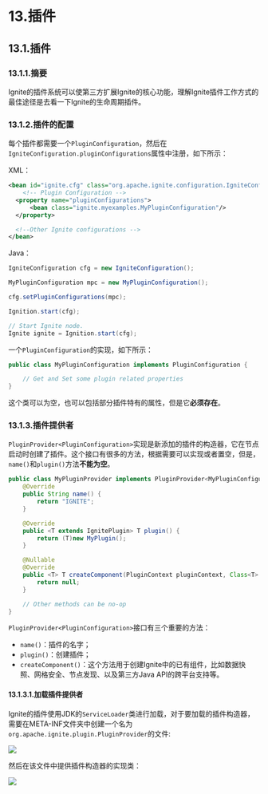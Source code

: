 # 13.插件
## 13.1.插件
### 13.1.1.摘要
Ignite的插件系统可以使第三方扩展Ignite的核心功能，理解Ignite插件工作方式的最佳途径是去看一下Ignite的生命周期插件。
### 13.1.2.插件的配置
每个插件都需要一个`PluginConfiguration`，然后在`IgniteConfiguration.pluginConfigurations`属性中注册，如下所示：

XML：
```xml
<bean id="ignite.cfg" class="org.apache.ignite.configuration.IgniteConfiguration">
	<!-- Plugin Configuration -->
  <property name="pluginConfigurations">
      <bean class="ignite.myexamples.MyPluginConfiguration"/>
  </property>

  <!--Other Ignite configurations -->
</bean>
```
Java：
```java
IgniteConfiguration cfg = new IgniteConfiguration();

MyPluginConfiguration mpc = new MyPluginConfiguration();

cfg.setPluginConfigurations(mpc);

Ignition.start(cfg);

// Start Ignite node.
Ignite ignite = Ignition.start(cfg);
```
一个`PluginConfiguration`的实现，如下所示：
```java
public class MyPluginConfiguration implements PluginConfiguration {

    // Get and Set some plugin related properties
}
```
这个类可以为空，也可以包括部分插件特有的属性，但是它**必须存在**。
### 13.1.3.插件提供者
`PluginProvider<PluginConfiguration>`实现是新添加的插件的构造器，它在节点启动时创建了插件。这个接口有很多的方法，根据需要可以实现或者置空，但是，`name()`和`plugin()`方法**不能为空**。
```java
public class MyPluginProvider implements PluginProvider<MyPluginConfiguration> {
    @Override
    public String name() {
        return "IGNITE";
    }

    @Override
    public <T extends IgnitePlugin> T plugin() {
        return (T)new MyPlugin();
    }

    @Nullable
    @Override
    public <T> T createComponent(PluginContext pluginContext, Class<T> aClass) {
        return null;
    }

    // Other methods can be no-op
}
```
`PluginProvider<PluginConfiguration>`接口有三个重要的方法：

 - `name()`：插件的名字；
 - `plugin()`：创建插件；
 - `createComponent()`：这个方法用于创建Ignite中的已有组件，比如数据快照、网格安全、节点发现、以及第三方Java API的跨平台支持等。

#### 13.1.3.1.加载插件提供者
Ignite的插件使用JDK的`ServiceLoader`类进行加载，对于要加载的插件构造器，需要在META-INF文件夹中创建一个名为`org.apache.ignite.plugin.PluginProvider`的文件:

![](https://files.readme.io/21c53e4-plugin-provider.png)

然后在该文件中提供插件构造器的实现类：

![](https://files.readme.io/5d1ed7f-plugin-provider-2.png)